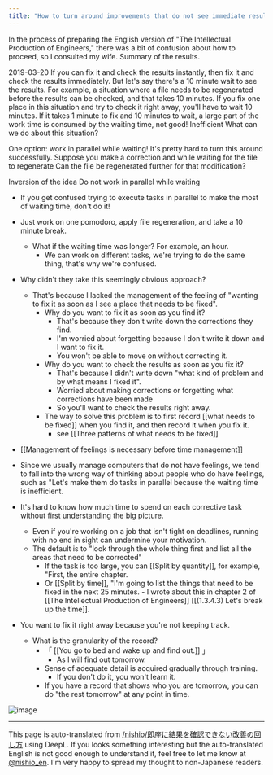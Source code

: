 ```yaml
---
title: "How to turn around improvements that do not see immediate results"
---
```


In the process of preparing the English version of "The Intellectual Production of Engineers," there was a bit of confusion about how to proceed, so I consulted my wife.
Summary of the results.

2019-03-20
If you can fix it and check the results instantly, then fix it and check the results immediately.
But let's say there's a 10 minute wait to see the results.
For example, a situation where a file needs to be regenerated before the results can be checked, and that takes 10 minutes.
If you fix one place in this situation and try to check it right away, you'll have to wait 10 minutes.
If it takes 1 minute to fix and 10 minutes to wait, a large part of the work time is consumed by the waiting time, not good!
Inefficient
What can we do about this situation?

One option: work in parallel while waiting!
It's pretty hard to turn this around successfully.
Suppose you make a correction and while waiting for the file to regenerate
Can the file be regenerated further for that modification?

Inversion of the idea
Do not work in parallel while waiting
- If you get confused trying to execute tasks in parallel to make the most of waiting time, don't do it!
- Just work on one pomodoro, apply file regeneration, and take a 10 minute break.
    - What if the waiting time was longer? For example, an hour.
        - We can work on different tasks, we're trying to do the same thing, that's why we're confused.
- Why didn't they take this seemingly obvious approach?
    - That's because I lacked the management of the feeling of "wanting to fix it as soon as I see a place that needs to be fixed".
        - Why do you want to fix it as soon as you find it?
            - That's because they don't write down the corrections they find.
            - I'm worried about forgetting because I don't write it down and I want to fix it.
            - You won't be able to move on without correcting it.
        - Why do you want to check the results as soon as you fix it?
            - That's because I didn't write down "what kind of problem and by what means I fixed it".
            - Worried about making corrections or forgetting what corrections have been made
            - So you'll want to check the results right away.
        - The way to solve this problem is to first record [[what needs to be fixed]] when you find it, and then record it when you fix it.
            - see  [[Three patterns of what needs to be fixed]]

- [[Management of feelings is necessary before time management]]
- Since we usually manage computers that do not have feelings, we tend to fall into the wrong way of thinking about people who do have feelings, such as "Let's make them do tasks in parallel because the waiting time is inefficient.
- It's hard to know how much time to spend on each corrective task without first understanding the big picture.
    - Even if you're working on a job that isn't tight on deadlines, running with no end in sight can undermine your motivation.
    - The default is to "look through the whole thing first and list all the areas that need to be corrected"
        - If the task is too large, you can [[Split by quantity]], for example, "First, the entire chapter.
        - Or [[Split by time]], "I'm going to list the things that need to be fixed in the next 25 minutes.
                - I wrote about this in chapter 2 of [[The Intellectual Production of Engineers]] [[(1.3.4.3) Let's break up the time]].
- You want to fix it right away because you're not keeping track.
    - What is the granularity of the record?
        - 「 [[You go to bed and wake up and find out.]] 」
            - As I will find out tomorrow.
        - Sense of adequate detail is acquired gradually through training.
            - If you don't do it, you won't learn it.
        - If you have a record that shows who you are tomorrow, you can do "the rest tomorrow" at any point in time.

![image](https://gyazo.com/fc6a8b16c96626f7f3024b3d38e25966/thumb/1000)


---
This page is auto-translated from [/nishio/即座に結果を確認できない改善の回し方](https://scrapbox.io/nishio/即座に結果を確認できない改善の回し方) using DeepL. If you looks something interesting but the auto-translated English is not good enough to understand it, feel free to let me know at [@nishio_en](https://twitter.com/nishio_en). I'm very happy to spread my thought to non-Japanese readers.